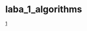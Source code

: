 # laba_1_algorithms

[1](https://github.com/Metacometa/laba_1_algorithms/tree/master/laba_1/resources/Graph_1.png)
